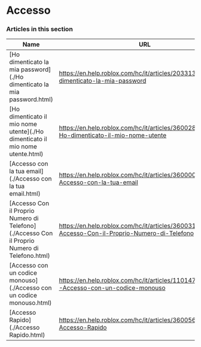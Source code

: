 # Accesso  
### Articles in this section
Name|URL
-|-
[Ho dimenticato la mia password](./Ho dimenticato la mia password.html) |https://en.help.roblox.com/hc/it/articles/203313070-Ho-dimenticato-la-mia-password
[Ho dimenticato il mio nome utente](./Ho dimenticato il mio nome utente.html) |https://en.help.roblox.com/hc/it/articles/360028719931-Ho-dimenticato-il-mio-nome-utente
[Accesso con la tua email](./Accesso con la tua email.html) |https://en.help.roblox.com/hc/it/articles/360000495826-Accesso-con-la-tua-email
[Accesso Con il Proprio Numero di Telefono](./Accesso Con il Proprio Numero di Telefono.html) |https://en.help.roblox.com/hc/it/articles/360031771371-Accesso-Con-il-Proprio-Numero-di-Telefono
[Accesso con un codice monouso](./Accesso con un codice monouso.html) |https://en.help.roblox.com/hc/it/articles/11014749736980-Accesso-con-un-codice-monouso
[Accesso Rapido](./Accesso Rapido.html) |https://en.help.roblox.com/hc/it/articles/360056582012-Accesso-Rapido